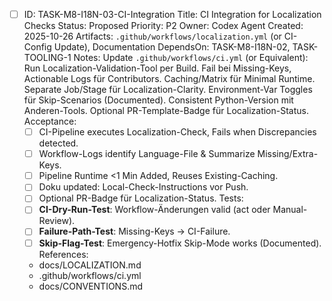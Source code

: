 - [ ] ID: TASK-M8-I18N-03-CI-Integration
  Title: CI Integration for Localization Checks
  Status: Proposed
  Priority: P2
  Owner: Codex Agent
  Created: 2025-10-26
  Artifacts: `.github/workflows/localization.yml` (or CI-Config Update), Documentation
  DependsOn: TASK-M8-I18N-02, TASK-TOOLING-1
  Notes:
  Update `.github/workflows/ci.yml` (or Equivalent): Run Localization-Validation-Tool per Build. Fail bei Missing-Keys, Actionable Logs für Contributors. Caching/Matrix für Minimal Runtime. Separate Job/Stage für Localization-Clarity. Environment-Var Toggles für Skip-Scenarios (Documented). Consistent Python-Version mit Anderen-Tools. Optional PR-Template-Badge für Localization-Status.
  Acceptance:
  - [ ] CI-Pipeline executes Localization-Check, Fails when Discrepancies detected.
  - [ ] Workflow-Logs identify Language-File & Summarize Missing/Extra-Keys.
  - [ ] Pipeline Runtime <1 Min Added, Reuses Existing-Caching.
  - [ ] Doku updated: Local-Check-Instructions vor Push.
  - [ ] Optional PR-Badge für Localization-Status.
  Tests:
  - [ ] **CI-Dry-Run-Test**: Workflow-Änderungen valid (act oder Manual-Review).
  - [ ] **Failure-Path-Test**: Missing-Keys → CI-Failure.
  - [ ] **Skip-Flag-Test**: Emergency-Hotfix Skip-Mode works (Documented).
  References:
  - docs/LOCALIZATION.md
  - .github/workflows/ci.yml
  - docs/CONVENTIONS.md
